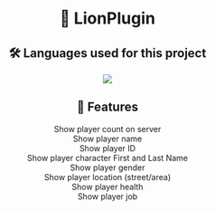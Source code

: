 <h1 align="center">🦁 LionPlugin</h1>
<h2 align="center">🛠️ Languages used for this project</h2>
<p align="center">
  <img src="https://img.shields.io/badge/lua-%232C2D72.svg?style=for-the-badge&logo=lua&logoColor=white">
</p>
<h2 align="center">💫 Features</h2>
<p align="center">
  <p align="center">Show player count on server<br>Show player name<br>Show player ID<br>Show player character First and Last Name<br>Show player gender <br>Show player location (street/area)<br>Show player health<br>Show player job</p>
</p>
